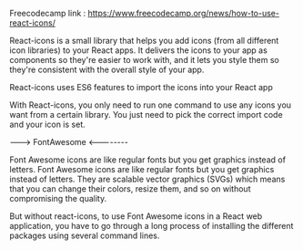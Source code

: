 Freecodecamp link : https://www.freecodecamp.org/news/how-to-use-react-icons/

React-icons is a small library that helps you add icons (from all different icon libraries) to your React apps. It delivers the icons to your app as components so they're easier to work with, and it lets you style them so they're consistent with the overall style of your app.

React-icons uses ES6 features to import the icons into your React app

With React-icons, you only need to run one command to use any icons you want from a certain library. You just need to pick the correct import code and your icon is set.

---> FontAwesome <--------

Font Awesome icons are like regular fonts but you get graphics instead of letters. Font Awesome icons are like regular fonts but you get graphics instead of letters. They are scalable vector graphics (SVGs) which means that you can change their colors, resize them, and so on without compromising the quality.

But without react-icons, to use Font Awesome icons in a React web application, you have to go through a long process of installing the different packages using several command lines.
